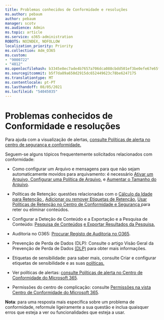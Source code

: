 ```yaml
---
title: Problemas conhecidos de Conformidade e resoluções
ms.author: pebaum
author: pebaum
manager: scotv
ms.audience: Admin
ms.topic: article
ms.service: o365-administration
ROBOTS: NOINDEX, NOFOLLOW
localization_priority: Priority
ms.collection: Adm_O365
ms.custom:
- "9000722"
- "4812"
ms.openlocfilehash: b3345e8ec7ade4b7657a706dca088cbdd501ef3be0efe67e65facdabbaf5c98a
ms.sourcegitcommit: b5f7da89a650d2915dc652449623c78be6247175
ms.translationtype: MT
ms.contentlocale: pt-PT
ms.lasthandoff: 08/05/2021
ms.locfileid: "54045035"
---
```

# <a name="compliance-common-issues-and-resolutions"></a>Problemas conhecidos de Conformidade e resoluções

Para ajuda com a visualização de alertas, [consulte Políticas de alerta no centro de segurança e conformidade.](/microsoft-365/compliance/alert-policies)

Seguem-se alguns tópicos frequentemente solicitados relacionados com conformidade:

- Como configurar um Arquivo e mensagens para que não sejam automaticamente movidos para arquivamento: é necessário [Ativar um Arquivo, Configurar uma Política de Arquivo](/microsoft-365/compliance/set-up-an-archive-and-deletion-policy-for-mailboxes), e [Aumentar o Tamanho do Arquivo](/microsoft-365/compliance/enable-unlimited-archiving).

- Políticas de Retenção: questões relacionadas com o [Cálculo da Idade para Retenção ](/exchange/security-and-compliance/messaging-records-management/retention-age), [Adicionar ou remover Etiquetas de Retenção](/exchange/security-and-compliance/messaging-records-management/add-or-remove-retention-tags), [Usar Políticas de Retenção no Centro de Conformidade e Segurança ](/exchange/security-and-compliance/messaging-records-management/create-a-retention-policy) para reter ou eliminar conteúdos.

- Configurar a Deteção de Conteúdo e a Exportação e a Pesquisa de Conteúdo: [Pesquisa de Conteúdos](/microsoft-365/compliance/content-search) [e Exportar Resultados da Pesquisa.](/microsoft-365/compliance/export-search-results)

- Auditoria no O365: [Procurar Registo de Auditoria no O365](/microsoft-365/compliance/search-the-audit-log-in-security-and-compliance).

- Prevenção de Perda de Dados (DLP): Consulte o artigo Visão Geral da Prevenção de Perda de Dados [(DLP)](/microsoft-365/compliance/data-loss-prevention-policies) para obter mais informações.
 
- Etiquetas de sensibilidade: para saber mais, consulte Criar e configurar etiquetas de sensibilidade e as suas [políticas.](/microsoft-365/compliance/create-sensitivity-labels)

- Ver políticas de alertas: [consulte Políticas de alerta no Centro de Conformidade do Microsoft 365](/microsoft-365/compliance/alert-policies).

- Permissões do centro de complicação: consulte [Permissões na vista Centro de Conformidade do Microsoft 365](/microsoft-365/compliance/microsoft-365-compliance-center-permissions).

**Nota**: para uma resposta mais específica sobre um problema de conformidade, reformule ligeiramente a sua questão e inclua quaisquer erros que esteja a ver ou funcionalidades que esteja a usar.
